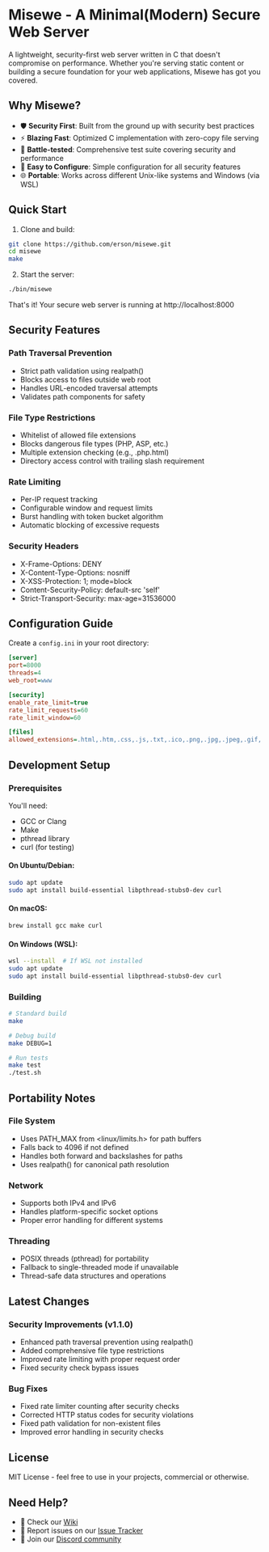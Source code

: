 # Misewe - A Minimal(Modern) Secure Web Server

A lightweight, security-first web server written in C that doesn't compromise on performance. Whether you're serving static content or building a secure foundation for your web applications, Misewe has got you covered.

## Why Misewe?

- 🛡️ **Security First**: Built from the ground up with security best practices
- ⚡ **Blazing Fast**: Optimized C implementation with zero-copy file serving
- 🧪 **Battle-tested**: Comprehensive test suite covering security and performance
- 🔧 **Easy to Configure**: Simple configuration for all security features
- 🌐 **Portable**: Works across different Unix-like systems and Windows (via WSL)

## Quick Start

1. Clone and build:
```bash
git clone https://github.com/erson/misewe.git
cd misewe
make
```

2. Start the server:
```bash
./bin/misewe
```

That's it! Your secure web server is running at http://localhost:8000

## Security Features

### Path Traversal Prevention
- Strict path validation using realpath()
- Blocks access to files outside web root
- Handles URL-encoded traversal attempts
- Validates path components for safety

### File Type Restrictions
- Whitelist of allowed file extensions
- Blocks dangerous file types (PHP, ASP, etc.)
- Multiple extension checking (e.g., .php.html)
- Directory access control with trailing slash requirement

### Rate Limiting
- Per-IP request tracking
- Configurable window and request limits
- Burst handling with token bucket algorithm
- Automatic blocking of excessive requests

### Security Headers
- X-Frame-Options: DENY
- X-Content-Type-Options: nosniff
- X-XSS-Protection: 1; mode=block
- Content-Security-Policy: default-src 'self'
- Strict-Transport-Security: max-age=31536000

## Configuration Guide

Create a `config.ini` in your root directory:
```ini
[server]
port=8000
threads=4
web_root=www

[security]
enable_rate_limit=true
rate_limit_requests=60
rate_limit_window=60

[files]
allowed_extensions=.html,.htm,.css,.js,.txt,.ico,.png,.jpg,.jpeg,.gif,.webp,.svg,.woff,.woff2,.ttf,.eot,.json,.xml
```

## Development Setup

### Prerequisites
You'll need:
- GCC or Clang
- Make
- pthread library
- curl (for testing)

#### On Ubuntu/Debian:
```bash
sudo apt update
sudo apt install build-essential libpthread-stubs0-dev curl
```

#### On macOS:
```bash
brew install gcc make curl
```

#### On Windows (WSL):
```bash
wsl --install  # If WSL not installed
sudo apt update
sudo apt install build-essential libpthread-stubs0-dev curl
```

### Building
```bash
# Standard build
make

# Debug build
make DEBUG=1

# Run tests
make test
./test.sh
```

## Portability Notes

### File System
- Uses PATH_MAX from <linux/limits.h> for path buffers
- Falls back to 4096 if not defined
- Handles both forward and backslashes for paths
- Uses realpath() for canonical path resolution

### Network
- Supports both IPv4 and IPv6
- Handles platform-specific socket options
- Proper error handling for different systems

### Threading
- POSIX threads (pthread) for portability
- Fallback to single-threaded mode if unavailable
- Thread-safe data structures and operations

## Latest Changes

### Security Improvements (v1.1.0)
- Enhanced path traversal prevention using realpath()
- Added comprehensive file type restrictions
- Improved rate limiting with proper request order
- Fixed security check bypass issues

### Bug Fixes
- Fixed rate limiter counting after security checks
- Corrected HTTP status codes for security violations
- Fixed path validation for non-existent files
- Improved error handling in security checks

## License

MIT License - feel free to use in your projects, commercial or otherwise.

## Need Help?

- 📖 Check our [Wiki](https://github.com/erson/misewe/wiki)
- 🐛 Report issues on our [Issue Tracker](https://github.com/erson/misewe/issues)
- 💬 Join our [Discord community](https://discord.gg/misewe)
